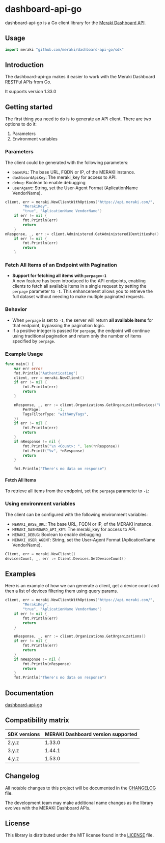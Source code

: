 # dashboard-api-go

dashboard-api-go is a Go client library for the [Meraki Dashboard API](https://developer.cisco.com/meraki/api/).

## Usage

```go
import meraki "github.com/meraki/dashboard-api-go/sdk"
``` 

## Introduction

The dashboard-api-go makes it easier to work with the Meraki Dashboard RESTFul APIs from Go.

It supports version 1.33.0

## Getting started

The first thing you need to do is to generate an API client. There are two options to do it:

1. Parameters
2. Environment variables

### Parameters

The client could be generated with the following parameters:

- `baseURL`: The base URL, FQDN or IP, of the MERAKI instance.
- `dashboardApiKey`: The meraki_key for access to API.
- `debug`: Boolean to enable debugging
- `userAgent`: String, set the User-Agent Format (AplicationName VendorName).

```go
client, err = meraki.NewClientWithOptions("https://api.meraki.com/",
		"MerakiKey",
		"true", "AplicationName VendorName")
	if err != nil {
		fmt.Println(err)
		return
	}
nResponse, _, err := client.Administered.GetAdministeredIDentitiesMe()
	if err != nil {
		fmt.Println(err)
		return
	}
```

### Fetch All Items of an Endpoint with Pagination

- **Support for fetching all items with `perpage=-1`**  
  A new feature has been introduced to the API endpoints, enabling clients to fetch all available items in a single request by setting the `perpage` parameter to `-1`. This enhancement allows you to retrieve the full dataset without needing to make multiple paginated requests.

### Behavior

- When `perpage` is set to `-1`, the server will return **all available items** for that endpoint, bypassing the pagination logic.
- If a positive integer is passed for `perpage`, the endpoint will continue using traditional pagination and return only the number of items specified by `perpage`.

### Example Usage
```go
func main() {
	var err error
	fmt.Println("Authenticating")
	client, err = meraki.NewClient()
	if err != nil {
		fmt.Println(err)
		return
	}

	nResponse, _, err := client.Organizations.GetOrganizationDevices("828099381482762270", &meraki.GetOrganizationDevicesQueryParams{
		PerPage:        -1,
		TagsFilterType: "withAnyTags",
	})
	if err != nil {
		fmt.Println(err)
		return
	}
	if nResponse != nil {
		fmt.Println("\n <Count>: ", len(*nResponse))
		fmt.Printf("%v", *nResponse)
		return
	}

	fmt.Println("There's no data on response")
```

#### Fetch All Items
To retrieve all items from the endpoint, set the `perpage` parameter to `-1`:


### Using environment variables

The client can be configured with the following environment variables:

- `MERAKI_BASE_URL`: The base URL, FQDN or IP, of the MERAKI instance.
- `MERAKI_DASHBOARD_API_KEY`: The meraki_key for access to API.
- `MERAKI_DEBUG`: Boolean to enable debugging
- `MERAKI_USER_AGENT`: String, set the User-Agent Format (AplicationName VendorName).

```go
Client, err = meraki.NewClient()
devicesCount, _, err := Client.Devices.GetDeviceCount()
```

## Examples

Here is an example of how we can generate a client, get a device count and then a list of devices filtering them using query params.

```go
client, err = meraki.NewClientWithOptions("https://api.meraki.com/",
		"MerakiKey",
		"true", "AplicationName VendorName")
	if err != nil {
		fmt.Println(err)
		return
	}

	nResponse, _, err := client.Organizations.GetOrganizations()
	if err != nil {
		fmt.Println(err)
		return
	}
	if nResponse != nil {
		fmt.Println(nResponse)
		return
	}
	fmt.Println("There's no data on response")
```

## Documentation

[dashboard-api-go](https://pkg.go.dev/github.com/meraki/dashboard-api-go)

## Compatibility matrix

| SDK versions | MERAKI Dashboard version supported |
|--------------|------------------------------------|
| 2.y.z        |  1.33.0                            |
| 3.y.z        |  1.44.1                            |
| 4.y.z        |  1.53.0                            |


## Changelog

All notable changes to this project will be documented in the [CHANGELOG](https://github.com/meraki/dashboard-api-go/blob/main/CHANGELOG.md) file.

The development team may make additional name changes as the library evolves with the MERAKI Dashboard APIs.


## License

This library is distributed under the MIT license found in the [LICENSE](./LICENSE) file.
